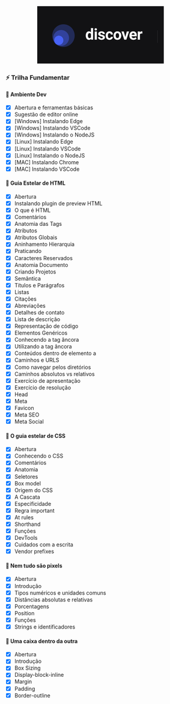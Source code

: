 <div align="center">
    <img src="../logo-discover.png">
</div>

### :zap: Trilha Fundamentar

#### :bookmark: Ambiente Dev

- [x] Abertura e ferramentas básicas
- [x] Sugestão de editor online
- [x] [Windows] Instalando Edge
- [x] [Windows] Instalando VSCode
- [x] [Windows] Instalando o NodeJS
- [x] [Linux] Instalando Edge
- [x] [Linux] Instalando VSCode
- [x] [Linux] Instalando o NodeJS
- [x] [MAC] Instalando Chrome
- [x] [MAC] Instalando VSCode

#### :bookmark: Guia Estelar de HTML

- [x] Abertura
- [x] Instalando plugin de preview HTML
- [x] O que é HTML
- [x] Comentários
- [x] Anatomia das Tags
- [x] Atributos
- [x] Atributos Globais
- [x] Aninhamento Hierarquia
- [x] Praticando
- [x] Caracteres Reservados
- [x] Anatomia Documento
- [x] Criando Projetos
- [x] Semântica
- [x] Títulos e Parágrafos
- [x] Listas
- [x] Citações
- [x] Abreviações
- [x] Detalhes de contato
- [x] Lista de descrição
- [x] Representação de código
- [x] Elementos Genéricos
- [x] Conhecendo a tag âncora
- [x] Utilizando a tag âncora
- [x] Conteúdos dentro de elemento a
- [x] Caminhos e URLS
- [x] Como navegar pelos diretórios
- [x] Caminhos absolutos vs relativos
- [x] Exercício de apresentação
- [x] Exercício de resolução
- [x] Head
- [x] Meta
- [x] Favicon
- [x] Meta SEO
- [x] Meta Social

#### :bookmark: O guia estelar de CSS

- [x] Abertura
- [x] Conhecendo o CSS
- [x] Comentários
- [x] Anatomia
- [x] Seletores
- [x] Box model
- [x] Origem do CSS
- [x] A Cascata
- [x] Especificidade
- [x] Regra important
- [x] At rules
- [x] Shorthand
- [x] Funções
- [x] DevTools
- [x] Cuidados com a escrita
- [x] Vendor prefixes

#### :bookmark: Nem tudo são pixels

- [x] Abertura
- [x] Introdução
- [x] Tipos numéricos e unidades comuns
- [x] Distâncias absolutas e relativas
- [x] Porcentagens
- [x] Position
- [x] Funções
- [x] Strings e identificadores

#### :bookmark: Uma caixa dentro da outra
- [x] Abertura
- [x] Introdução
- [x] Box Sizing
- [x] Display-block-inline
- [x] Margin
- [x] Padding
- [x] Border-outline

<!--
#### :pushpin: Certificado
<div align="center">
    <img src="./discover-conectar-certificate.jpg">
</div>
-->
